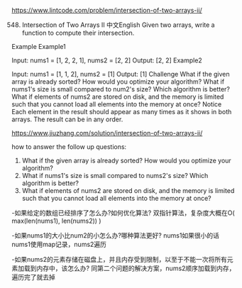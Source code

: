 https://www.lintcode.com/problem/intersection-of-two-arrays-ii/

548. Intersection of Two Arrays II
中文English
Given two arrays, write a function to compute their intersection.

Example
Example1

Input: 
nums1 = [1, 2, 2, 1], nums2 = [2, 2]
Output: 
[2, 2]
Example2

Input: 
nums1 = [1, 1, 2], nums2 = [1]
Output: 
[1]
Challenge
What if the given array is already sorted? How would you optimize your algorithm?
What if nums1's size is small compared to num2's size? Which algorithm is better?
What if elements of nums2 are stored on disk, and the memory is limited such that you cannot load all elements into the memory at once?
Notice
Each element in the result should appear as many times as it shows in both arrays.
The result can be in any order.


https://www.jiuzhang.com/solution/intersection-of-two-arrays-ii/


how to answer the follow up questions:
1. What if the given array is already sorted? How would you optimize your algorithm?
2. What if nums1's size is small compared to nums2's size? Which algorithm is better?
3. What if elements of nums2 are stored on disk, and the memory is limited such that you cannot load all elements into the memory at once?

-如果给定的数组已经排序了怎么办?如何优化算法?
双指针算法，复杂度大概在O( max(len(nums1), len(nums2)) )

-如果nums1的大小比num2的小怎么办?哪种算法更好?
nums1如果很小的话
nums1使用map记录，nums2遍历

-如果nums2的元素存储在磁盘上，并且内存受到限制，以至于不能一次将所有元素加载到内存中，该怎么办?
同第二个问题的解决方案，nums2顺序加载到内存，遍历完了就去掉